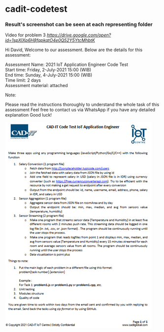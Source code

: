 # cadit-codetest

### Result's screenshot can be seen at each representing folder
Video for problem 3 _https://drive.google.com/open?id=1spXIXp6H8fqpkqtO4e0Q52Y5YtcMhbtK_

Hi David,
Welcome to our assessment.
Below are the details for this assessment:

Assessment Name: 2021 IoT Application Engineer Code Test
<br>Start time: Friday, 2-July-2021 15:00 (WIB)
<br>End time: Sunday, 4-July-2021 15:00 (WIB)
<br>Time limit: 2 days 
<br>Assessment material: attached

Note:

Please read the instructions thoroughly to understand the whole task of this assessment
Feel free to contact us via WhatsApp if you have any detailed explanation
Good luck!

![Test Problems](Test_problem.png?raw=true)
